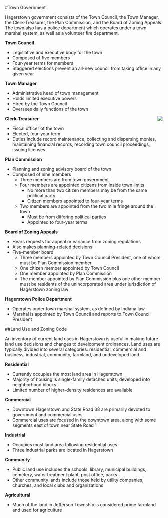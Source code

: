 #Town Government

Hagerstown government consists of the Town Council, the Town Manager, the Clerk-Treasurer, the Plan Commission, and the Board of Zoning Appeals.  The town also has a police department which operates under a town marshal system, as well as a volunteer fire department. 

**Town Council**

- Legislative and executive body for the town
- Composed of five members
- Four-year terms for members
- Staggered elections prevent an all-new council from taking office in any given year


**Town Manager**

- Administrative head of town management
- Holds limited executive powers
- Hired by the Town Council 
- Oversees daily functions of the town

<a href="http://farm4.staticflickr.com/3781/10934752584_10bd5bda1d_o.jpg" class="thumb" rel="fancy" style="float:right;"><img src="http://farm4.staticflickr.com/3781/10934752584_b2e83efed1_m.jpg" /></a>

**Clerk-Treasurer**

- Fiscal officer of the town
- Elected, four-year term
- Duties include record maintenance, collecting and dispersing monies, maintaining financial records, recording town council proceedings, issuing licenses


**Plan Commission**

- Planning and zoning advisory board of the town
- Composed of nine members
  - Three members are from town government
  - Four members are appointed citizens from inside town limits
    - No more than two citizen members may be from the same political party
    - Citizen members appointed to four-year terms
  - Two members are appointed from the two mile fringe around the town
    - Must be from differing political parties
    - Appointed to four-year terms


**Board of Zoning Appeals**

- Hears requests for appeal or variance from zoning regulations
- Also makes planning-related decisions
- Five-member board
  - Three members appointed by Town Council President, one of whom must be Plan Commission member
  - One citizen member appointed by Town Council
  - One member appointed by Plan Commission
  - The member appointed by Plan Commission plus one other member must be residents of the unincorporated area under jurisdiction of Hagerstown zoning law


**Hagerstown Police Department**

- Operates under town marshal system, as defined by Indiana law
- Marshal is appointed by Town Council and reports to Town Council President




##Land Use and Zoning Code

An inventory of current land uses in Hagerstown is useful in making future land use decisions and changes to 
development ordinances.  Land uses are typically divided into several categories: residential, commercial and 
business, industrial, community, farmland, and undeveloped land.


**Residential**

- Currently occupies the most land area in Hagerstown
- Majority of housing is single-family detached units, developed into neighborhood blocks
- Limited number of higher-density residences are available


**Commercial**

- Downtown Hagerstown and State Road 38 are primarily devoted to government and commercial uses
- Commercial uses are focused in the downtown area, along with some segments east of town near State Road 1


**Industrial**

- Occupies most land area following residential uses
- Three industrial parks are located in Hagerstown


**Community**

- Public land use includes the schools, library, municipal buildings, cemetery, water treatment plant, post office, parks
- Other community lands include those held by utility companies, churches, and local clubs and organizations

**Agricultural**

- Much of the land in Jefferson Township is considered prime farmland and used for agriculture



